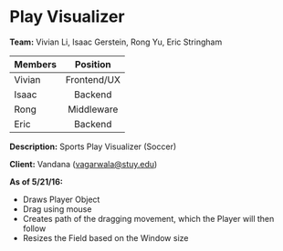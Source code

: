 # Play Visualizer

__Team:__ Vivian Li, Isaac Gerstein, Rong Yu, Eric Stringham

| Members       | Position      |
| ------------- |:-------------:|
| Vivian        | Frontend/UX   |
| Isaac         | Backend       |
| Rong          | Middleware    |
| Eric          | Backend       |

__Description:__ Sports Play Visualizer (Soccer)

__Client:__ Vandana (vagarwala@stuy.edu)

__As of 5/21/16:__
- Draws Player Object
- Drag using mouse
- Creates path of the dragging movement, which the Player will then follow
- Resizes the Field based on the Window size
